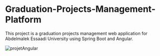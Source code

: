 # Graduation-Projects-Management-Platform
This project is a graduation projects management web application for Abdelmalek Essaadi University using Spring Boot and Angular. 

![projetAngular](https://user-images.githubusercontent.com/126195340/221079337-70dc7a12-d1d5-4435-9d07-d2ad1be54cb7.png)
